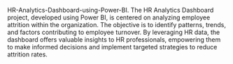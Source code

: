 HR-Analytics-Dashboard-using-Power-BI.
The HR Analytics Dashboard project, developed using Power BI, is centered on analyzing employee attrition within the organization. The objective is to identify patterns, trends, and factors contributing to employee turnover. By leveraging HR data, the dashboard offers valuable insights to HR professionals, empowering them to make informed decisions and implement targeted strategies to reduce attrition rates.
